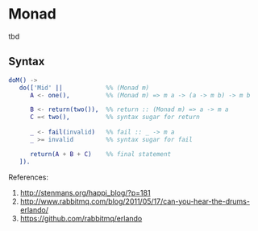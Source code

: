 # Monad

tbd

## Syntax

```erlang
doM() ->
   do(['Mid' ||            %% (Monad m)    
      A <- one(),          %% (Monad m) => m a -> (a -> m b) -> m b

      B <- return(two()),  %% return :: (Monad m) => a -> m a
      C =< two(),          %% syntax sugar for return 
                          
      _ <- fail(invalid)   %% fail :: _ -> m a      
      _ >= invalid         %% syntax sugar for fail

      return(A + B + C)    %% final statement 
   ]).
```

References:

1. http://stenmans.org/happi_blog/?p=181
2. http://www.rabbitmq.com/blog/2011/05/17/can-you-hear-the-drums-erlando/
3. https://github.com/rabbitmq/erlando